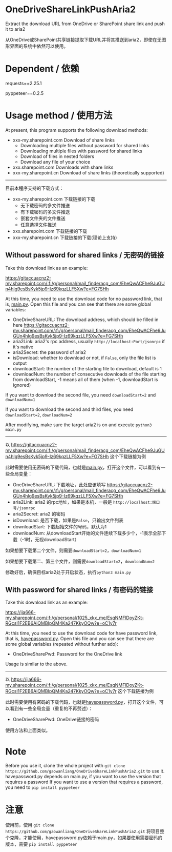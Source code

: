 # OneDriveShareLinkPushAria2
Extract the download URL from OneDrive or SharePoint share link and push it to aria2

从OneDrive或SharePoint共享链接提取下载URL并将其推送到aria2，即使在无图形界面的系统中依然可以使用。

# Dependent / 依赖

requests==2.25.1

pyppeteer==0.2.5

# Usage method / 使用方法

At present, this program supports the following download methods:

* xxx-my.sharepoint.com Download of share links
  * Downloading multiple files without password for shared links
  * Downloading multiple files with password for shared links
  * Download of files in nested folders
  * Download any file of your choice
* xxx.sharepoint.com Downloads with share links
* xxx-my.sharepoint.cn Download of share links (theoretically supported)

****

目前本程序支持的下载方式：
* xxx-my.sharepoint.com 下载链接的下载
  * 无下载密码的多文件推送
  * 有下载密码的多文件推送
  * 嵌套文件夹的文件推送
  * 任意选择文件推送
* xxx.sharepoint.com 下载链接的下载
* xxx-my.sharepoint.cn 下载链接的下载(理论上支持)

## Without password for shared links / 无密码的链接

Take this download link as an example:

https://gitaccuacnz2-my.sharepoint.com/:f:/g/personal/mail_finderacg_com/EheQwACFhe9JuGUn4hlg9esBsKyk5jp9-Iz69kqzLLF5Xw?e=FG7SHh

At this time, you need to use the download code for no password link, that is, [main.py](main.py). Open this file and you can see that there are some global variables:
* OneDriveShareURL: The download address, which should be filled in here https://gitaccuacnz2-my.sharepoint.com/:f:/g/personal/mail_finderacg_com/EheQwACFhe9JuGUn4hlg9esBsKyk5jp9-Iz69kqzLLF5Xw?e=FG7SHh
* aria2Link: aria2's rpc address, usually `http://localhost:Port/jsonrpc` if it's native
* aria2Secret: the password of aria2
* isDownload: whether to download or not, if `False`, only the file list is output
* downloadStart: the number of the starting file to download, default is 1
* downloadNum: the number of consecutive downloads of the file starting from downloadStart, -1 means all of them (when -1, downloadStart is ignored)

If you want to download the second file, you need `downloadStart=2` and `downloadNum=1`

If you want to download the second and third files, you need `downloadStart=2`, `downloadNum=2`

After modifying, make sure the target aria2 is on and execute `python3 main.py`

****

以 https://gitaccuacnz2-my.sharepoint.com/:f:/g/personal/mail_finderacg_com/EheQwACFhe9JuGUn4hlg9esBsKyk5jp9-Iz69kqzLLF5Xw?e=FG7SHh 这个下载链接为例

此时需要使用无密码的下载代码，也就是[main.py](main.py)，打开这个文件，可以看到有一些全局变量：
* OneDriveShareURL: 下载地址，此处应该填写 https://gitaccuacnz2-my.sharepoint.com/:f:/g/personal/mail_finderacg_com/EheQwACFhe9JuGUn4hlg9esBsKyk5jp9-Iz69kqzLLF5Xw?e=FG7SHh
* aria2Link: aria2 的rpc地址，如果是本机，一般是 `http://localhost:端口号/jsonrpc`
* aria2Secret: aria2 的密码
* isDownload: 是否下载，如果是`False`，只输出文件列表
* downloadStart: 下载起始文件的号码，默认为1
* downloadNum: 从downloadStart开始的文件连续下载多少个，-1表示全部下载（-1时，无视downloadStart）

如果想要下载第二个文件，则需要`downloadStart=2`，`downloadNum=1`

如果想要下载第二、第三个文件，则需要`downloadStart=2`，`downloadNum=2`

修改好后，确保目标aria2处于开启状态，执行`python3 main.py`

## With password for shared links / 有密码的链接

Take this download link as an example:

https://jia666-my.sharepoint.com/:f:/g/personal/1025_xkx_me/EsqNMFlDoyZKt-RGcsI1F2EB6AiQMBIpQM4Ka247KkyOQw?e=oC1y7r

At this time, you need to use the download code for have password link, that is, [havepassword.py](havepassword.py). Open this file and you can see that there are some global variables (repeated without further ado):
* OneDriveSharePwd: Password for the OneDrive link
  
Usage is similar to the above.

****

以 https://jia666-my.sharepoint.com/:f:/g/personal/1025_xkx_me/EsqNMFlDoyZKt-RGcsI1F2EB6AiQMBIpQM4Ka247KkyOQw?e=oC1y7r 这个下载链接为例

此时需要使用有密码的下载代码，也就是[havepassword.py](havepassword.py)，打开这个文件，可以看到有一些全局变量（重复的不再赘述）：
* OneDriveSharePwd: OneDrive链接的密码
  
使用方法和上面类似。

# Note
Before you use it, clone the whole project with `git clone https://github.com/gaowanliang/OneDriveShareLinkPushAria2.git` to use it. havepassword.py depends on main.py, if you want to use the version that requires a password If you want to use a version that requires a password, you need to `pip install pyppeteer`


# 注意
使用前，使用 `git clone https://github.com/gaowanliang/OneDriveShareLinkPushAria2.git` 将项目整个克隆，才能使用，havepassword.py依赖于main.py，如果要使用需要密码的版本，需要 `pip install pyppeteer`